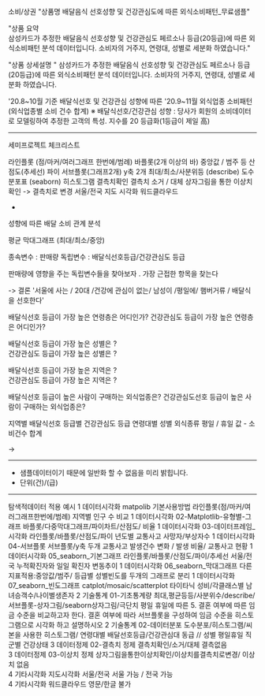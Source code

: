 

소비/상권
"상품명	배달음식 선호성향 및 건강관심도에 따른 외식소비패턴_무료샘플"

"상품 요약	
삼성카드가 추정한 배달음식 선호성향 및 건강관심도 페르소나 등급(20등급)에 따른 외식소비패턴 분석 데이터입니다. 소비자의 거주지, 연령대, 성별로 세분화 하였습니다."


"상품 상세설명	"
삼성카드가 추정한 배달음식 선호성향 및 건강관심도 페르소나 등급(20등급)에 따른 외식소비패턴 분석 데이터입니다. 
소비자의 거주지, 연령대, 성별로 세분화 하였습니다. 


'20.8~10월 기준 배달식선호 및 건강관심 성향에 따른 '20.9~11월 외식업종 소비패턴(외식업종별 소비 건수 합계)
※ 배달식선호/건강관심 성향 : 당사가 회원의 소비데이터로 모델링하여 추정한 고객의 특성. 지수를 20 등급화(1등급이 제일 高)

------
세미프로젝트 체크리스트

라인플롯 (점/마커/여러그래프 한번에/범례)
바플롯(2개 이상의 바) 중앙값 / 범주 등 
산점도(추세선)
파이
서브플롯(그래프2개)
y축 2개 
최대/최소/사분위등 (describe)
도수분포표
(seaborn) 히스토그램
결측치확인
결측치 소거 / 대체
상자그림을 통한 이상치 확인 -> 결측치로 변경
서울/전국 지도 시각화
워드클라우드


-


성향에 따른 배달 소비 관계 분석 

평균 막대그래프 (최대/최소/중앙)

종속변수 : 판매량 
독립변수 : 배달식선호등급/건강관심도 등급

판매량에 영향을 주는 독립변수들을 찾아보자 . 
가장 근접한 항목을 찾는다 

-> 결론 '서울에 사는 / 20대 /건강에 관심이 없는/ 남성이 /평일에/ 햄버거류 / 배달식을 선호한다'


배달식선호 등급이 가장 높은 연령층은 어디인가? 
건강관심도 등급이 가장 높은 연령층은 어디인가?

배달식선호 등급이 가장 높은 성별은 ?  
건강관심도 등급이 가장 높은 성별은 ?

배달식선호 등급이 가장 높은 지역은 ?  
건강관심도 등급이 가장 높은 지역은 ?

배달식선호 등급이 높은 사람이 구매하는 외식업종은?
건강관심도선호 등급이 높은 사람이 구매하는 외식업종은?



지역별
배달식선호 등급별
건강관심도 등급
연령대별
성별
외식종류
평일 / 휴일
값 - 소비건수 합계

-> 





---
- 샘플데이터이기 때문에 일반화 할 수 없음을 미리 밝힙니다.
- 단위(건)/(급)

------


탐색적데이터				적용	예시
1	데이터시각화	matpolib 기본사용방법	라인플롯(점/마커/여러그래프한번에/범례)		지역별 인구 수 비교
1	데이터시각화	02-Matplotlib-유형별-그래프	바플롯/다중막대그래프/파이차트/산점도/		비율
1	데이터시각화	03-데이터프레임_시각화	라인플롯/바플롯/산점도/파이		년도별 교통사고 사망자/부상자수
1	데이터시각화	04-서브플롯	서브플롯/y축 두개		교통사고 발생건수 변화 / 발생 비율/ 교통사고 현황
1	데이터시각화	05_seaborn_기본그래프	라인플롯/바플롯/산점도/파이/추세선		서울/전국 누적확진자와 일일 확진자 변동추이
1	데이터시각화	06_seaborn_막대그래프	다른지표적용:중앙값/범주/		등급별 성별빈도를 두개의 그래프로 분리
1	데이터시각화	07_seaborn_빈도그래프	catplot/mosaic/scatterplot		타이타닉 성비/각클래스별 남녀승객수/나이별생존자
2	기술통계	01-기초통계량	최대,평균등등/사분위수/describe/서브플롯-상자그림/seaborn상자그림/극단치	평일 휴일에 따른 	5. 결혼 여부에 따른 임금 수준을 비교하고자 한다. 결혼 여부에 따라 서브플롯을 구성하여 임금 수준을 히스토그램으로 시각화 하고 설명하시오
2	기술통계	02-데이터분포	도수분포/히스토그램/씨본을 사용한 히스토그램/	연령대별 배달선호등급/건강관심대 동급 // 성별  평일휴일	직군별 건강상태
3	데이터정제	02-결측치 정제	결측치확인/소거/대체	결측없음	
3	데이터정제	03-이상치 정제	상자그림을통한이상치확인/이상치를결측치로변경/	이상치 없음	
4	기타시각화	지도시각화	서울/전국	서울 가능 / 전국 가능	
4	기타시각화	워드클라우드	영문/한글	불가	

